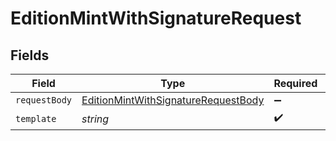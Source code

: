 # EditionMintWithSignatureRequest


## Fields

| Field                                                                                                 | Type                                                                                                  | Required                                                                                              | Description                                                                                           |
| ----------------------------------------------------------------------------------------------------- | ----------------------------------------------------------------------------------------------------- | ----------------------------------------------------------------------------------------------------- | ----------------------------------------------------------------------------------------------------- |
| `requestBody`                                                                                         | [EditionMintWithSignatureRequestBody](../../models/operations/editionmintwithsignaturerequestbody.md) | :heavy_minus_sign:                                                                                    | N/A                                                                                                   |
| `template`                                                                                            | *string*                                                                                              | :heavy_check_mark:                                                                                    | Template id                                                                                           |